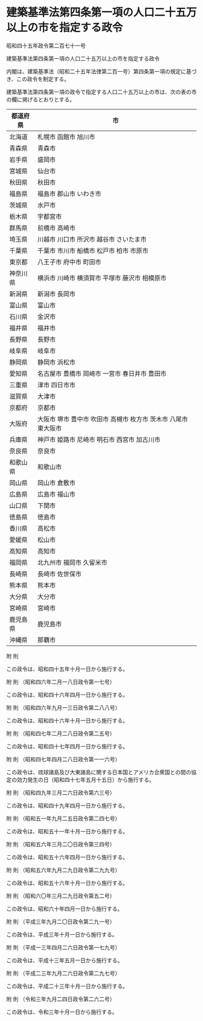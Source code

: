 # 建築基準法第四条第一項の人口二十五万以上の市を指定する政令

昭和四十五年政令第二百七十一号

建築基準法第四条第一項の人口二十五万以上の市を指定する政令

内閣は、建築基準法（昭和二十五年法律第二百一号）第四条第一項の規定に基づき、この政令を制定する。

建築基準法第四条第一項の政令で指定する人口二十五万以上の市は、次の表の市の欄に掲げるとおりとする。

都道府県 | 市  
---|---  
北海道 | 札幌市 函館市 旭川市  
青森県 | 青森市  
岩手県 | 盛岡市  
宮城県 | 仙台市  
秋田県 | 秋田市  
福島県 | 福島市 郡山市 いわき市  
茨城県 | 水戸市  
栃木県 | 宇都宮市  
群馬県 | 前橋市 高崎市  
埼玉県 | 川越市 川口市 所沢市 越谷市 さいたま市  
千葉県 | 千葉市 市川市 船橋市 松戸市 柏市 市原市  
東京都 | 八王子市 府中市 町田市  
神奈川県 | 横浜市 川崎市 横須賀市 平塚市 藤沢市 相模原市  
新潟県 | 新潟市 長岡市  
富山県 | 富山市  
石川県 | 金沢市  
福井県 | 福井市  
長野県 | 長野市  
岐阜県 | 岐阜市  
静岡県 | 静岡市 浜松市  
愛知県 | 名古屋市 豊橋市 岡崎市 一宮市 春日井市 豊田市  
三重県 | 津市 四日市市  
滋賀県 | 大津市  
京都府 | 京都市  
大阪府 | 大阪市 堺市 豊中市 吹田市 高槻市 枚方市 茨木市 八尾市 東大阪市  
兵庫県 | 神戸市 姫路市 尼崎市 明石市 西宮市 加古川市  
奈良県 | 奈良市  
和歌山県 | 和歌山市  
岡山県 | 岡山市 倉敷市  
広島県 | 広島市 福山市  
山口県 | 下関市  
徳島県 | 徳島市  
香川県 | 高松市  
愛媛県 | 松山市  
高知県 | 高知市  
福岡県 | 北九州市 福岡市 久留米市  
長崎県 | 長崎市 佐世保市  
熊本県 | 熊本市  
大分県 | 大分市  
宮崎県 | 宮崎市  
鹿児島県 | 鹿児島市  
沖縄県 | 那覇市  
  
附 則

この政令は、昭和四十五年十月一日から施行する。

附 則 （昭和四六年二月一八日政令第一七号）

この政令は、昭和四十六年四月一日から施行する。

附 則 （昭和四六年九月一三日政令第二八八号）

この政令は、昭和四十六年十月一日から施行する。

附 則 （昭和四七年二月二八日政令第二五号）

この政令は、昭和四十七年四月一日から施行する。

附 則 （昭和四七年四月二八日政令第一一六号）

この政令は、琉球諸島及び大東諸島に関する日本国とアメリカ合衆国との間の協定の効力発生の日（昭和四十七年五月十五日）から施行する。

附 則 （昭和四九年三月二六日政令第六三号）

この政令は、昭和四十九年四月一日から施行する。

附 則 （昭和五一年九月二五日政令第二四七号）

この政令は、昭和五十一年十月一日から施行する。

附 則 （昭和五六年三月二〇日政令第三四号）

この政令は、昭和五十六年四月一日から施行する。

附 則 （昭和五六年九月二九日政令第二九九号）

この政令は、昭和五十六年十月一日から施行する。

附 則 （昭和六〇年三月二九日政令第五二号）

この政令は、昭和六十年四月一日から施行する。

附 則 （平成三年九月二〇日政令第二九一号）

この政令は、平成三年十月一日から施行する。

附 則 （平成一三年四月二六日政令第一七九号）

この政令は、平成十三年五月一日から施行する。

附 則 （平成二三年九月二六日政令第二九七号）

この政令は、平成二十三年十月一日から施行する。

附 則 （令和三年九月二四日政令第二六二号）

この政令は、令和三年十月一日から施行する。
